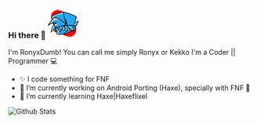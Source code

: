 ### Hi there 👋 ![Img-FNF-Icon](img/icon64.png)
I'm RonyxDumb! You can call me simply Ronyx or Kekko
I'm a Coder || Programmer 💻

- ✨️ I code something for FNF
- 🔭 I’m currently working on Android Porting (Haxe), specially with FNF 📱
- 🌱 I’m currently learning Haxe|Haxeflixel

![Github Stats](https://github-readme-stats.vercel.app/api?username=RonyxDumb&theme=radical)

